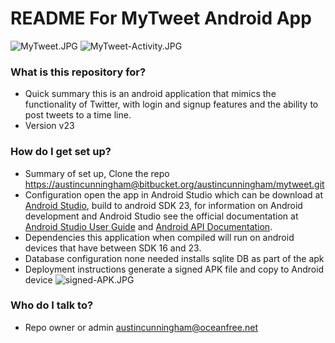 # README For MyTweet Android App #


![MyTweet.JPG](https://bitbucket.org/repo/Xxno5L/images/1034313775-MyTweet.JPG)
![MyTweet-Activity.JPG](https://bitbucket.org/repo/Xxno5L/images/1141758961-MyTweet-Activity.JPG)

### What is this repository for? ###

* Quick summary this is an android application that mimics the functionality of Twitter, with login and signup features and the ability to post tweets to a time line.
* Version v23

### How do I get set up? ###

* Summary of set up, Clone the repo [https://austincunningham@bitbucket.org/austincunningham/mytweet.git](https://austincunningham@bitbucket.org/austincunningham/mytweet.git)
* Configuration open the app in Android Studio which can be download at [Android Studio](https://developer.android.com/studio/index.html), build to android SDK 23, for information on Android development and Android Studio see the official documentation at [Android Studio User Guide](https://developer.android.com/studio/intro/index.html) and [Android API Documentation](https://developer.android.com/guide/index.html). 
* Dependencies this application when compiled will run on android devices that have between SDK 16 and 23.
* Database configuration none needed installs sqlite DB as part of the apk
* Deployment instructions generate a signed APK file and copy to Android device 
![signed-APK.JPG](https://bitbucket.org/repo/Xxno5L/images/3481279435-signed-APK.JPG)

### Who do I talk to? ###

* Repo owner or admin austincunningham@oceanfree.net